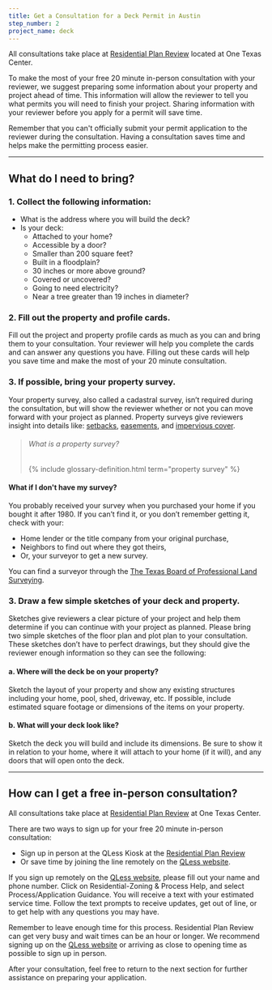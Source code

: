 ```yaml
---
title: Get a Consultation for a Deck Permit in Austin
step_number: 2
project_name: deck
---
```



All consultations take place at [Residential Plan Review](/contact/#residential-plan-review)&nbsp;located at One Texas Center.

To make the most of your free 20 minute in-person consultation with your reviewer, we suggest preparing some information about your property and project ahead of time. This information will allow the reviewer to tell you what permits you will need to finish your project. Sharing information with your reviewer before you apply for a permit will save time.

Remember that you can't officially submit your permit application to the reviewer during the consultation. Having a consultation saves time and helps make the permitting process easier.

---

## What do I need to bring?

### 1. Collect the following information:

* What is the address where you will build the deck?
* Is your deck:
  * Attached to your home?
  * Accessible by a door?
  * Smaller than 200 square feet?
  * Built in a floodplain?
  * 30 inches or more above ground?
  * Covered or uncovered?
  * Going to need electricity?
  * Near a tree greater than 19 inches in diameter?

### 2. Fill out the property and profile cards.

Fill out the project and property profile cards as much as you can and bring them to your consultation. Your reviewer will help you complete the cards and can answer any questions you have. Filling out these cards will help you save time and make the most of your 20 minute consultation.

### 3. If possible, bring your property survey.

Your property survey, also called a cadastral survey, isn’t required during the consultation, but will show the reviewer whether or not you can move forward with your project as planned. Property surveys give reviewers insight into details like: [setbacks](/residential-toolkit/glossary/setback), [easements](/residential-toolkit/glossary/easement), and [impervious cover](/residential-toolkit/glossary/impervious-cover).

> ###### What is a property survey?
>
> {% include glossary-definition.html term="property survey" %}

#### What if I don't have my survey?

You probably received your survey when you purchased your home if you bought it after 1980. If you can’t find it, or you don’t remember getting it, check with your:

* Home lender or the title company from your original purchase,
* Neighbors to find out where they got theirs,
* Or, your surveyor to get a new survey.

You can find a surveyor through the [The Texas Board of Professional Land Surveying](http://txls.texas.gov/education/).

### 3. Draw a few simple sketches of your deck and property.

Sketches give reviewers a clear picture of your project and help them determine if you can continue with your project as planned. Please bring two simple sketches of the floor plan and plot plan to your consultation. These sketches don’t have to perfect drawings, but they should give the reviewer enough information so they can see the following:

#### a. Where will the deck be on your property?

Sketch the layout of your property and show any existing structures including your home, pool, shed, driveway, etc. If possible, include estimated square footage or dimensions of the items on your property.

#### b. What will your deck look like?

Sketch the deck you will build and include its dimensions. Be sure to show it in relation to your home, where it will attach to your home (if it will), and any doors that will open onto the deck.

---

## How can I get a free in-person consultation?

All consultations take place at [Residential Plan Review](/contact/#residential-plan-review) at One Texas Center.

There are two ways to sign up for your free 20 minute in-person consultation:

* Sign up in person at the QLess Kiosk at the [Residential Plan Review](/contact/#residential-plan-review)
* Or save time by joining the line remotely on the [QLess website](https://kiosk.qless.com/kiosk/app/home/19062?queues=63813,65072,64852,64862,66812).

If you sign up remotely on the [QLess website](https://kiosk.qless.com/kiosk/app/home/19062?queues=63813,65072,64852,64862,66812), please fill out your name and phone number. Click on Residential-Zoning & Process Help, and select Process/Application Guidance. You will receive a text with your estimated service time. Follow the text prompts to receive updates, get out of line, or to get help with any questions you may have.

Remember to leave enough time for this process. Residential Plan Review can get very busy and wait times can be an hour or longer. We recommend signing up on the [QLess website](https://kiosk.qless.com/kiosk/app/home/19062?queues=63813,65072,64852,64862,66812) or arriving as close to opening time as possible to sign up in person.

After your consultation, feel free to return to the next section for further assistance on preparing your application.